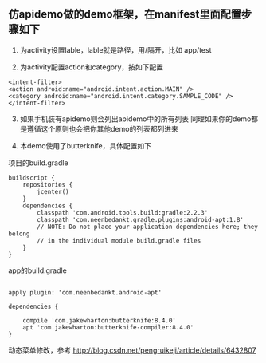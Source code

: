 ##  仿apidemo做的demo框架，在manifest里面配置步骤如下

1. 为activity设置lable，lable就是路径，用/隔开，比如  app/test

2. 为activity配置action和category，按如下配置

```
<intent-filter>
<action android:name="android.intent.action.MAIN" />
<category android:name="android.intent.category.SAMPLE_CODE" />
</intent-filter>
```

3.  如果手机装有apidemo则会列出apidemo中的所有列表
    同理如果你的demo都是遵循这个原则也会把你其他demo的列表都列进来

4. 本demo使用了butterknife，具体配置如下

项目的build.gradle

```
buildscript {
    repositories {
        jcenter()
    }
    dependencies {
        classpath 'com.android.tools.build:gradle:2.2.3'
        classpath 'com.neenbedankt.gradle.plugins:android-apt:1.8'
        // NOTE: Do not place your application dependencies here; they belong
        // in the individual module build.gradle files
    }
}
```

app的build.gradle

```

apply plugin: 'com.neenbedankt.android-apt'

dependencies {

    compile 'com.jakewharton:butterknife:8.4.0'
    apt 'com.jakewharton:butterknife-compiler:8.4.0'
}
```

动态菜单修改，参考 http://blog.csdn.net/pengruikeji/article/details/6432807